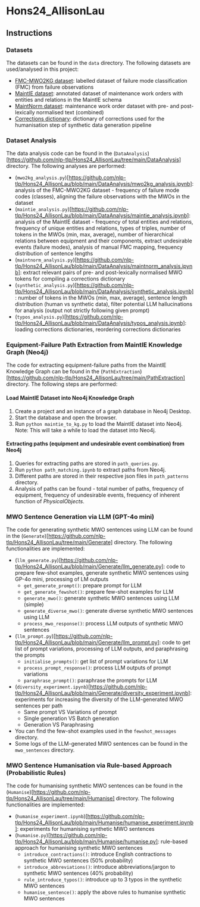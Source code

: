 # Hons24_AllisonLau
## Instructions
### Datasets

The datasets can be found in the `data` directory. The following datasets are used/analysed in this project:

- [FMC-MWO2KG dataset](https://paperswithcode.com/dataset/fmc-mwo2kg): labelled dataset of failure mode classification (FMC) from failure observations
- [MaintIE dataset](https://github.com/nlp-tlp/maintie): annotated dataset of maintenance work orders with entities and relations in the MaintIE schema
- [MaintNorm dataset](https://github.com/nlp-tlp/maintnorm): maintenance work order dataset with pre- and post-lexically normalised text (combined)
- [Corrections dictionary](): dictionary of corrections used for the humanisation step of synthetic data generation pipeline

### Dataset Analysis

The data analysis code can be found in the (`DataAnalysis`)[https://github.com/nlp-tlp/Hons24_AllisonLau/tree/main/DataAnalysis] directory. The following analyses are performed:

- (`mwo2kg_analysis.py`)[https://github.com/nlp-tlp/Hons24_AllisonLau/blob/main/DataAnalysis/mwo2kg_analysis.ipynb]: analysis of the FMC-MWO2KG dataset - frequency of failure mode codes (classes), aligning the failure observations with the MWOs in the dataset
- (`maintie_analysis.py`)[https://github.com/nlp-tlp/Hons24_AllisonLau/blob/main/DataAnalysis/maintie_analysis.ipynb]: analysis of the MaintIE dataset - frequency of total entities and relations, frequency of unique entities and relations, types of triples, number of tokens in the MWOs (min, max, average), number of hierarchical relations between equipment and their components, extract undesirable events (failure modes), analysis of manual FMC mapping, frequency distribution of sentence lengths
- (`maintnorm_analysis.py`)[https://github.com/nlp-tlp/Hons24_AllisonLau/blob/main/DataAnalysis/maintnorm_analysis.ipynb]: extract relevant pairs of pre- and post-lexically normalised MWO tokens for compiling a corrections dictionary
- (`synthetic_analysis.py`)[https://github.com/nlp-tlp/Hons24_AllisonLau/blob/main/DataAnalysis/synthetic_analysis.ipynb]: number of tokens in the MWOs (min, max, average), sentence length distribution (human vs synthetic data), filter potential LLM hallucinations for analysis (output not strictly following given prompt)
- (`typos_analysis.py`)[https://github.com/nlp-tlp/Hons24_AllisonLau/blob/main/DataAnalysis/typos_analysis.ipynb]: loading corrections dictionaries, reordering corrections dictionaries

### Equipment-Failure Path Extraction from MaintIE Knowledge Graph (Neo4j)

The code for extracting equipment-failure paths from the MaintIE Knowledge Graph can be found in the (`PathExtraction`)[https://github.com/nlp-tlp/Hons24_AllisonLau/tree/main/PathExtraction] directory. The following steps are performed:

#### Load MaintIE Dataset into Neo4j Knowledge Graph

1. Create a project and an instance of a graph database in Neo4j Desktop.
2. Start the database and open the browser.
3. Run `python maintie_to_kg.py` to load the MaintIE dataset into Neo4j.
Note: This will take a while to load the dataset into Neo4j.

#### Extracting paths (equipment and undesirable event combination) from Neo4j

1. Queries for extracting paths are stored in `path_queries.py`.
2. Run `python path_matching.ipynb` to extract paths from Neo4j.
3. Different paths are stored in their respective json files in `path_patterns` directory.
4. Analysis of paths can be found - total number of paths, frequency of equipment, frequency of undesirable events, frequency of inherent function of *PhysicalObjects*.

### MWO Sentence Generation via LLM (GPT-4o mini)

The code for generating synthetic MWO sentences using LLM can be found in the (`Generate`)[https://github.com/nlp-tlp/Hons24_AllisonLau/tree/main/Generate] directory. The following functionalities are implemented:

- (`llm_generate.py`)[https://github.com/nlp-tlp/Hons24_AllisonLau/blob/main/Generate/llm_generate.py]: code to prepare few-shot examples, generate synthetic MWO sentences using GP-4o mini, processing of LM outputs
    - `get_generate_prompt()`: prepare prompt for LLM
    - `get_generate_fewshot()`: prepare few-shot examples for LLM 
    - `generate_mwo()`: generate synthetic MWO sentences using LLM (simple)
    - `generate_diverse_mwo()`: generate diverse synthetic MWO sentences using LLM
    - `process_mwo_response()`: process LLM outputs of synthetic MWO sentences
- (`llm_prompt.py`)[https://github.com/nlp-tlp/Hons24_AllisonLau/blob/main/Generate/llm_prompt.py]: code to get list of prompt variations, processing of LLM outputs, and paraphrasing the prompts
    - `initialise_prompts()`: get list of prompt variations for LLM
    - `process_prompt_response()`: process LLM outputs of prompt variations
    - `paraphrase_prompt()`: paraphrase the prompts for LLM
- (`diversity_experiment.ipynb`)[https://github.com/nlp-tlp/Hons24_AllisonLau/blob/main/Generate/diversity_experiment.ipynb]: experiments for increasing the diversity of the LLM-generated MWO sentences per path
    - Same prompt VS Variations of prompt
    - Single generation VS Batch generation
    - Generation VS Paraphrasing
- You can find the few-shot examples used in the `fewshot_messages` directory.
- Some logs of the LLM-generated MWO sentences can be found in the `mwo_sentences` directory.

### MWO Sentence Humanisation via Rule-based Approach (Probabilistic Rules)

The code for humanising synthetic MWO sentences can be found in the (`Humanise`)[https://github.com/nlp-tlp/Hons24_AllisonLau/tree/main/Humanise] directory. The following functionalities are implemented:

- (`humanise_experiment.ipynb`)[https://github.com/nlp-tlp/Hons24_AllisonLau/blob/main/Humanise/humanise_experiment.ipynb]: experiments for humanising synthetic MWO sentences
- (`humanise.py`)[https://github.com/nlp-tlp/Hons24_AllisonLau/blob/main/Humanise/humanise.py]: rule-based approach for humanising synthetic MWO sentences
    - `introduce_contractions()`: introduce English contractions to synthetic MWO sentences (50% probability)
    - `introduce_abbreviations()`: introduce abbreviations/jargon to synthetic MWO sentences (40% probability)
    - `rule_introduce_typos()`: introduce up to 3 typos in the synthetic MWO sentences 
    - `humanise_sentence()`: apply the above rules to humanise synthetic MWO sentences